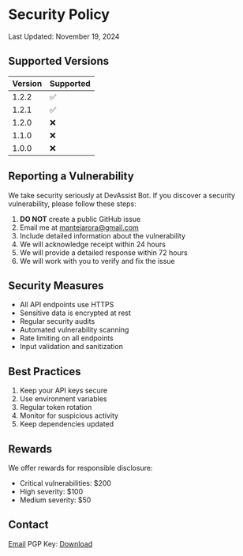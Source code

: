 # Security Policy

Last Updated: November 19, 2024

## Supported Versions

| Version | Supported          |
| ------- | ------------------ |
| 1.2.2   | :white_check_mark: |
| 1.2.1   | :white_check_mark: |
| 1.2.0   | :x:                |
| 1.1.0   | :x:                |
| 1.0.0   | :x:                |

## Reporting a Vulnerability

We take security seriously at DevAssist Bot. If you discover a security vulnerability, please follow these steps:

1. **DO NOT** create a public GitHub issue
2. Email me at <mantejarora@gmail.com>
3. Include detailed information about the vulnerability
4. We will acknowledge receipt within 24 hours
5. We will provide a detailed response within 72 hours
6. We will work with you to verify and fix the issue

## Security Measures

- All API endpoints use HTTPS
- Sensitive data is encrypted at rest
- Regular security audits
- Automated vulnerability scanning
- Rate limiting on all endpoints
- Input validation and sanitization

## Best Practices

1. Keep your API keys secure
2. Use environment variables
3. Regular token rotation
4. Monitor for suspicious activity
5. Keep dependencies updated

## Rewards

We offer rewards for responsible disclosure:

- Critical vulnerabilities: $200
- High severity: $100
- Medium severity: $50

## Contact

[Email](mantejarora@gmail.com)
PGP Key: [Download](link-to-pgp-key)
